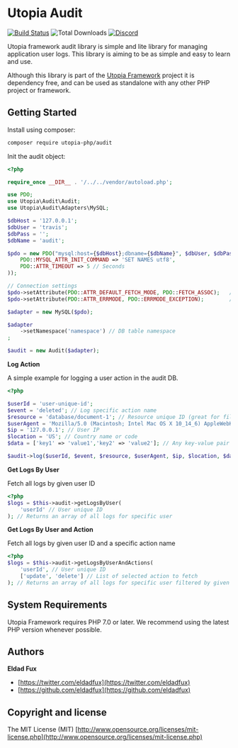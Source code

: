 # Utopia Audit

[![Build Status](https://travis-ci.org/utopia-php/audit.svg?branch=master)](https://travis-ci.org/utopia-php/audit)
![Total Downloads](https://img.shields.io/packagist/dt/utopia-php/audit.svg)
[![Discord](https://img.shields.io/discord/564160730845151244)](https://discord.gg/GSeTUeA)

Utopia framework audit library is simple and lite library for managing application user logs. This library is aiming to be as simple and easy to learn and use.

Although this library is part of the [Utopia Framework](https://github.com/utopia-php/framework) project it is dependency free, and can be used as standalone with any other PHP project or framework.

## Getting Started

Install using composer:
```bash
composer require utopia-php/audit
```

Init the audit object:

```php
<?php

require_once __DIR__ . '/../../vendor/autoload.php';

use PDO;
use Utopia\Audit\Audit;
use Utopia\Audit\Adapters\MySQL;

$dbHost = '127.0.0.1';
$dbUser = 'travis';
$dbPass = '';
$dbName = 'audit';

$pdo = new PDO("mysql:host={$dbHost};dbname={$dbName}", $dbUser, $dbPass, array(
    PDO::MYSQL_ATTR_INIT_COMMAND => 'SET NAMES utf8',
    PDO::ATTR_TIMEOUT => 5 // Seconds
));

// Connection settings
$pdo->setAttribute(PDO::ATTR_DEFAULT_FETCH_MODE, PDO::FETCH_ASSOC);   // Return arrays
$pdo->setAttribute(PDO::ATTR_ERRMODE, PDO::ERRMODE_EXCEPTION);        // Handle all errors with exceptions

$adapter = new MySQL($pdo);

$adapter
    ->setNamespace('namespace') // DB table namespace
;

$audit = new Audit($adapter);
```

**Log Action**

A simple example for logging a user action in the audit DB.

```php
<?php

$userId = 'user-unique-id';
$event = 'deleted'; // Log specific action name
$resource = 'database/document-1'; // Resource unique ID (great for filtering specific logs)
$userAgent = 'Mozilla/5.0 (Macintosh; Intel Mac OS X 10_14_6) AppleWebKit/537.36 (KHTML, like Gecko) Chrome/79.0.3945.88 Safari/537.36'; // Set user-agent
$ip = '127.0.0.1'; // User IP
$location = 'US'; // Country name or code
$data = ['key1' => 'value1','key2' => 'value2']; // Any key-value pair you need to log

$audit->log($userId, $event, $resource, $userAgent, $ip, $location, $data);
```

**Get Logs By User**

Fetch all logs by given user ID

```php
<?php
$logs = $this->audit->getLogsByUser(
    'userId' // User unique ID
); // Returns an array of all logs for specific user
```

**Get Logs By User and Action**

Fetch all logs by given user ID and a specific action name

```php
<?php
$logs = $this->audit->getLogsByUserAndActions(
    'userId', // User unique ID
    ['update', 'delete'] // List of selected action to fetch
); // Returns an array of all logs for specific user filtered by given actions
```

## System Requirements

Utopia Framework requires PHP 7.0 or later. We recommend using the latest PHP version whenever possible.

## Authors

**Eldad Fux**

+ [https://twitter.com/eldadfux](https://twitter.com/eldadfux)
+ [https://github.com/eldadfux](https://github.com/eldadfux)

## Copyright and license

The MIT License (MIT) [http://www.opensource.org/licenses/mit-license.php](http://www.opensource.org/licenses/mit-license.php)